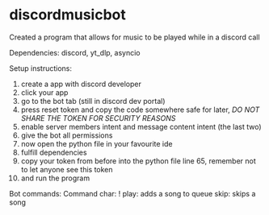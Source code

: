 # discordmusicbot
Created a program that allows for music to be played while in a discord call

Dependencies: discord, yt_dlp, asyncio

Setup instructions: 
  1. create a app with discord developer
  2. click your app
  3. go to the bot tab (still in discord dev portal)
  4. press reset token and copy the code somewhere safe for later, *DO NOT SHARE THE TOKEN FOR SECURITY REASONS*
  5. enable server members intent and message content intent (the last two)
  6. give the bot all permissions
  8. now open the python file in your favourite ide
  9. fulfill dependencies
  10. copy your token from before into the python file line 65, remember not to let anyone see this token
  11. and run the program

Bot commands:
  Command char: !
  play: adds a song to queue
  skip: skips a song
